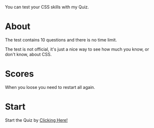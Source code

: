 You can test your CSS skills with my Quiz.
<h1>About</h1>
The test contains 10 questions and there is no time limit. 
<p></p>
The test is not official, it's just a nice way to see how much you know, or don't know, about CSS.
<h1>Scores</h1>
When you loose you need to restart all again.
<h1>Start</h1>
Start the Quiz by <a href="https://css-quiz.bledyg.repl.co/58362.html">Clicking Here!</a>
